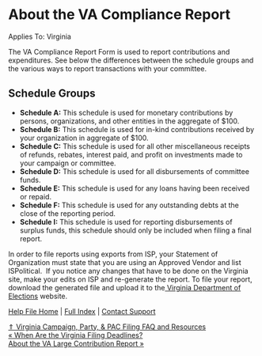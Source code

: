  About the VA Compliance Report
==========

Applies To: Virginia

The VA Compliance Report Form is used to report contributions and expenditures. See below the differences between the schedule groups and the various ways to report transactions with your committee. 

Schedule Groups
----------

* **Schedule A:** This schedule is used for monetary contributions by persons, organizations, and other entities in the aggregate of $100. 
* **Schedule B:** This schedule is used for in-kind contributions received by your organization in aggregate of $100. 
* **Schedule C:** This schedule is used for all other miscellaneous receipts of refunds, rebates, interest paid, and profit on investments made to your campaign or committee. 
* **Schedule D:** This schedule is used for all disbursements of committee funds.
* **Schedule E:** This schedule is used for any loans having been received or repaid. 
* **Schedule F:** This schedule is used for any outstanding debts at the close of the reporting period. 
* **Schedule I:** This schedule is used for reporting disbursements of surplus funds, this schedule should only be included when filing a final report.

In order to file reports using exports from ISP, your Statement of Organization must state that you are using an Approved Vendor and list ISPolitical.  If you notice any changes that have to be done on the Virginia site, make your edits on ISP and re-generate the report. To file your report, download the generated file and upload it to the[ Virginia Department of Elections](https://cf.elections.virginia.gov/Account/LogOn?ReturnUrl=%2f) website.

[Help File Home](/help/) | [Full Index](/Help-File-Directory/) | [Contact Support](mailto:support@ISPolitical.com)

[⇑ Virginia Campaign, Party, & PAC Filing FAQ and Resources](/Virginia-Campaign-Party-PAC-Filing-FAQ-and-Resources)  
[« When Are the Virginia Filing Deadlines?](/When-Are-the-Virginia-Filing-Deadlines)  
[About the VA Large Contribution Report »](/About-the-VA-Large-Contribution-Report)